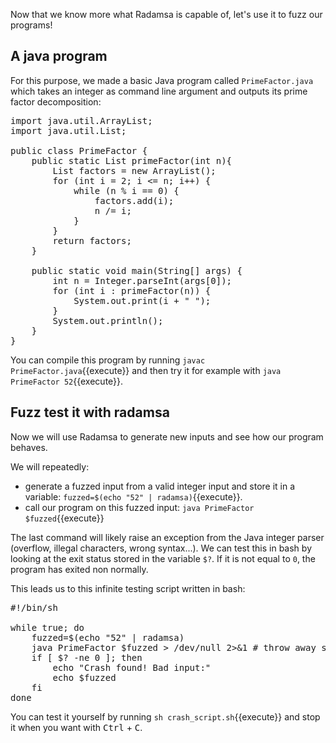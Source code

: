 Now that we know more what Radamsa is capable of, let's use it to fuzz our programs!

## A java program
For this purpose, we made a basic Java program called `PrimeFactor.java` which takes an integer as command line argument and outputs its prime factor decomposition:

<pre class="file">
import java.util.ArrayList;
import java.util.List;

public class PrimeFactor {
    public static List<Integer> primeFactor(int n){
        List<Integer> factors = new ArrayList<Integer>();
        for (int i = 2; i <= n; i++) {
            while (n % i == 0) {
                factors.add(i);
                n /= i;
            }
        }
        return factors;
    }

    public static void main(String[] args) {
        int n = Integer.parseInt(args[0]);
        for (int i : primeFactor(n)) {
            System.out.print(i + " ");
        }
        System.out.println();
    }
}
</pre>

You can compile this program by running `javac PrimeFactor.java`{{execute}} and then try it for example with `java PrimeFactor 52`{{execute}}.

## Fuzz test it with radamsa
Now we will use Radamsa to generate new inputs and see how our program behaves. 

We will repeatedly:
- generate a fuzzed input from a valid integer input and store it in a variable: `fuzzed=$(echo "52" | radamsa)`{{execute}}.
- call our program on this fuzzed input: `java PrimeFactor $fuzzed`{{execute}}

The last command will likely raise an exception from the Java integer parser (overflow, illegal characters, wrong syntax...). We can test this in bash by looking at the  exit status stored in the variable `$?`. If it is not equal to `0`, the program has exited non normally.

This leads us to this infinite testing script written in bash:

<pre class="file">
#!/bin/sh

while true; do
    fuzzed=$(echo "52" | radamsa)
    java PrimeFactor $fuzzed > /dev/null 2>&1 # throw away stdout and stderr
    if [ $? -ne 0 ]; then
        echo "Crash found! Bad input:"
        echo $fuzzed
    fi
done
</pre>

You can test it yourself by running `sh crash_script.sh`{{execute}} and stop it when you want with <kbd>Ctrl</kbd> + <kbd>C</kbd>.